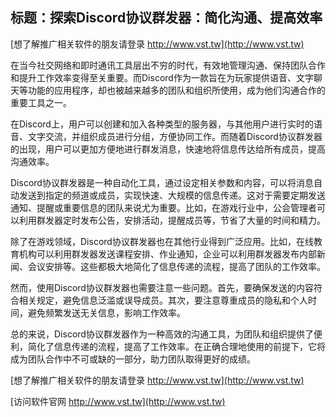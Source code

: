 ## **标题：探索Discord协议群发器：简化沟通、提高效率**

[想了解推广相关软件的朋友请登录 http://www.vst.tw](http://www.vst.tw)

在当今社交网络和即时通讯工具层出不穷的时代，有效地管理沟通、保持团队合作和提升工作效率变得至关重要。而Discord作为一款旨在为玩家提供语音、文字聊天等功能的应用程序，却也被越来越多的团队和组织所使用，成为他们沟通合作的重要工具之一。

在Discord上，用户可以创建和加入各种类型的服务器，与其他用户进行实时的语音、文字交流，并组织成员进行分组，方便协同工作。而随着Discord协议群发器的出现，用户可以更加方便地进行群发消息，快速地将信息传达给所有成员，提高沟通效率。

Discord协议群发器是一种自动化工具，通过设定相关参数和内容，可以将消息自动发送到指定的频道或成员，实现快速、大规模的信息传递。这对于需要定期发送通知、提醒或重要信息的团队来说尤为重要。比如，在游戏行业中，公会管理者可以利用群发器定时发布公告，安排活动，提醒成员等，节省了大量的时间和精力。

除了在游戏领域，Discord协议群发器也在其他行业得到广泛应用。比如，在线教育机构可以利用群发器发送课程安排、作业通知，企业可以利用群发器发布内部新闻、会议安排等。这些都极大地简化了信息传递的流程，提高了团队的工作效率。

然而，使用Discord协议群发器也需要注意一些问题。首先，要确保发送的内容符合相关规定，避免信息泛滥或误导成员。其次，要注意尊重成员的隐私和个人时间，避免频繁发送无关信息，影响工作效率。

总的来说，Discord协议群发器作为一种高效的沟通工具，为团队和组织提供了便利，简化了信息传递的流程，提高了工作效率。在正确合理地使用的前提下，它将成为团队合作中不可或缺的一部分，助力团队取得更好的成绩。

[想了解推广相关软件的朋友请登录 http://www.vst.tw](http://www.vst.tw)


[访问软件官网 http://www.vst.tw](http://www.vst.tw)
